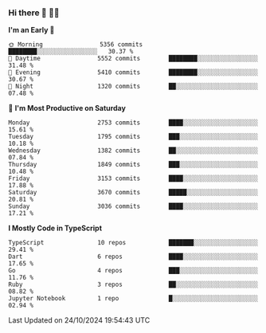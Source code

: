 ### Hi there 👋 🧑‍💻



<!--START_SECTION:waka-->
**I'm an Early 🐤** 

```text
🌞 Morning                5356 commits        ████████░░░░░░░░░░░░░░░░░   30.37 % 
🌆 Daytime                5552 commits        ████████░░░░░░░░░░░░░░░░░   31.48 % 
🌃 Evening                5410 commits        ████████░░░░░░░░░░░░░░░░░   30.67 % 
🌙 Night                  1320 commits        ██░░░░░░░░░░░░░░░░░░░░░░░   07.48 % 
```
📅 **I'm Most Productive on Saturday** 

```text
Monday                   2753 commits        ████░░░░░░░░░░░░░░░░░░░░░   15.61 % 
Tuesday                  1795 commits        ███░░░░░░░░░░░░░░░░░░░░░░   10.18 % 
Wednesday                1382 commits        ██░░░░░░░░░░░░░░░░░░░░░░░   07.84 % 
Thursday                 1849 commits        ███░░░░░░░░░░░░░░░░░░░░░░   10.48 % 
Friday                   3153 commits        ████░░░░░░░░░░░░░░░░░░░░░   17.88 % 
Saturday                 3670 commits        █████░░░░░░░░░░░░░░░░░░░░   20.81 % 
Sunday                   3036 commits        ████░░░░░░░░░░░░░░░░░░░░░   17.21 % 
```


**I Mostly Code in TypeScript** 

```text
TypeScript               10 repos            ███████░░░░░░░░░░░░░░░░░░   29.41 % 
Dart                     6 repos             ████░░░░░░░░░░░░░░░░░░░░░   17.65 % 
Go                       4 repos             ███░░░░░░░░░░░░░░░░░░░░░░   11.76 % 
Ruby                     3 repos             ██░░░░░░░░░░░░░░░░░░░░░░░   08.82 % 
Jupyter Notebook         1 repo              █░░░░░░░░░░░░░░░░░░░░░░░░   02.94 % 
```




 Last Updated on 24/10/2024 19:54:43 UTC
<!--END_SECTION:waka-->



